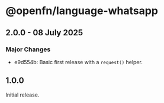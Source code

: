 # @openfn/language-whatsapp

## 2.0.0 - 08 July 2025

### Major Changes

- e9d554b: Basic first release with a `request()` helper.

## 1.0.0

Initial release.
